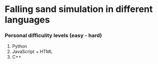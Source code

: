 # Falling sand simulation in different languages

### Personal difficulity levels (easy - hard)
1. Python
2. JavaScript + HTML
3. C++
